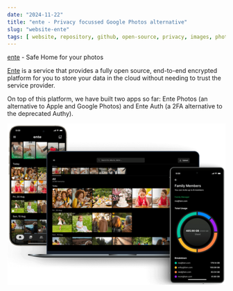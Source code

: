 ```yaml
---
date: "2024-11-22"
title: "ente - Privacy focussed Google Photos alternative"
slug: "website-ente"
tags: [ website, repository, github, open-source, privacy, images, photos, storage ]
---
```




[ente][1] - Safe Home for your photos

[Ente][1] is a service that provides a fully open source, end-to-end encrypted platform for you to store your data in the cloud without needing to trust the service provider.

On top of this platform, we have built two apps so far: Ente Photos (an alternative to Apple and Google Photos) and Ente Auth (a 2FA alternative to the deprecated Authy).

![Ente Screenshot][2]



   [1]: https://ente.io/
   [2]: https://raw.githubusercontent.com/ente-io/ente/main/.github/assets/photos.png
